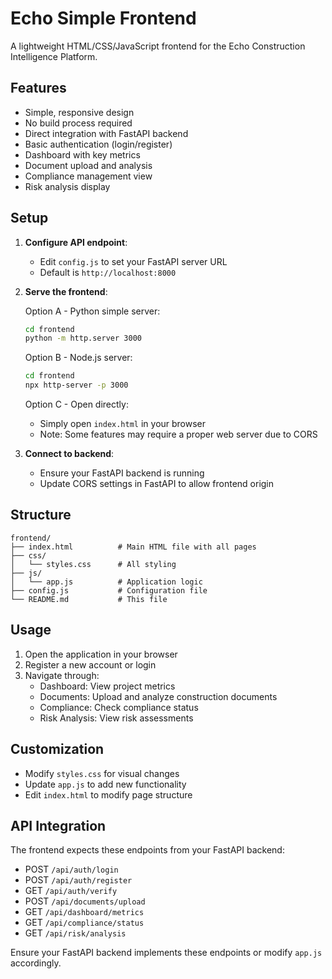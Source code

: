# Echo Simple Frontend

A lightweight HTML/CSS/JavaScript frontend for the Echo Construction Intelligence Platform.

## Features

- Simple, responsive design
- No build process required
- Direct integration with FastAPI backend
- Basic authentication (login/register)
- Dashboard with key metrics
- Document upload and analysis
- Compliance management view
- Risk analysis display

## Setup

1. **Configure API endpoint**: 
   - Edit `config.js` to set your FastAPI server URL
   - Default is `http://localhost:8000`

2. **Serve the frontend**:
   
   Option A - Python simple server:
   ```bash
   cd frontend
   python -m http.server 3000
   ```
   
   Option B - Node.js server:
   ```bash
   cd frontend
   npx http-server -p 3000
   ```
   
   Option C - Open directly:
   - Simply open `index.html` in your browser
   - Note: Some features may require a proper web server due to CORS

3. **Connect to backend**:
   - Ensure your FastAPI backend is running
   - Update CORS settings in FastAPI to allow frontend origin

## Structure

```
frontend/
├── index.html          # Main HTML file with all pages
├── css/
│   └── styles.css      # All styling
├── js/
│   └── app.js          # Application logic
├── config.js           # Configuration file
└── README.md           # This file
```

## Usage

1. Open the application in your browser
2. Register a new account or login
3. Navigate through:
   - Dashboard: View project metrics
   - Documents: Upload and analyze construction documents
   - Compliance: Check compliance status
   - Risk Analysis: View risk assessments

## Customization

- Modify `styles.css` for visual changes
- Update `app.js` to add new functionality
- Edit `index.html` to modify page structure

## API Integration

The frontend expects these endpoints from your FastAPI backend:

- POST `/api/auth/login`
- POST `/api/auth/register`
- GET `/api/auth/verify`
- POST `/api/documents/upload`
- GET `/api/dashboard/metrics`
- GET `/api/compliance/status`
- GET `/api/risk/analysis`

Ensure your FastAPI backend implements these endpoints or modify `app.js` accordingly.